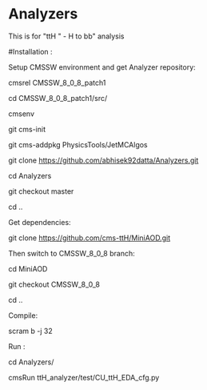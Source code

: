 # Analyzers

This is for "ttH " -  H to bb" analysis

#Installation :

Setup CMSSW environment and get Analyzer repository:

cmsrel CMSSW_8_0_8_patch1

cd CMSSW_8_0_8_patch1/src/

cmsenv

git cms-init

git cms-addpkg PhysicsTools/JetMCAlgos

git clone https://github.com/abhisek92datta/Analyzers.git

cd Analyzers

git checkout master

cd ..

Get dependencies:

git clone https://github.com/cms-ttH/MiniAOD.git

Then switch to CMSSW_8_0_8 branch:

cd MiniAOD

git checkout CMSSW_8_0_8

cd ..

Compile:

scram b -j 32

Run :

cd Analyzers/

cmsRun ttH_analyzer/test/CU_ttH_EDA_cfg.py
